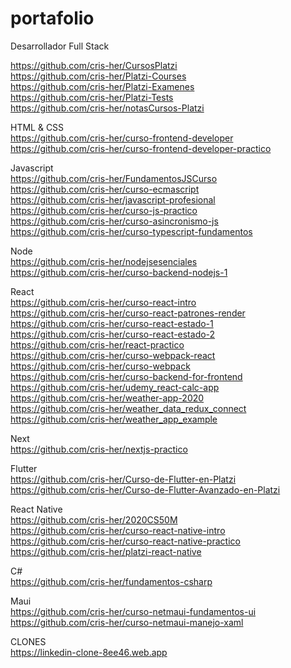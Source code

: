# portafolio
Desarrollador Full Stack

https://github.com/cris-her/CursosPlatzi  
https://github.com/cris-her/Platzi-Courses  
https://github.com/cris-her/Platzi-Examenes  
https://github.com/cris-her/Platzi-Tests  
https://github.com/cris-her/notasCursos-Platzi  

HTML & CSS  
https://github.com/cris-her/curso-frontend-developer  
https://github.com/cris-her/curso-frontend-developer-practico  

Javascript  
https://github.com/cris-her/FundamentosJSCurso  
https://github.com/cris-her/curso-ecmascript  
https://github.com/cris-her/javascript-profesional  
https://github.com/cris-her/curso-js-practico  
https://github.com/cris-her/curso-asincronismo-js  
https://github.com/cris-her/curso-typescript-fundamentos  

Node  
https://github.com/cris-her/nodejsesenciales  
https://github.com/cris-her/curso-backend-nodejs-1  

React  
https://github.com/cris-her/curso-react-intro  
https://github.com/cris-her/curso-react-patrones-render  
https://github.com/cris-her/curso-react-estado-1  
https://github.com/cris-her/curso-react-estado-2  
https://github.com/cris-her/react-practico  
https://github.com/cris-her/curso-webpack-react  
https://github.com/cris-her/curso-webpack  
https://github.com/cris-her/curso-backend-for-frontend  
https://github.com/cris-her/udemy_react-calc-app  
https://github.com/cris-her/weather-app-2020  
https://github.com/cris-her/weather_data_redux_connect  
https://github.com/cris-her/weather_app_example  

Next  
https://github.com/cris-her/nextjs-practico  

Flutter  
https://github.com/cris-her/Curso-de-Flutter-en-Platzi  
https://github.com/cris-her/Curso-de-Flutter-Avanzado-en-Platzi  

React Native  
https://github.com/cris-her/2020CS50M  
https://github.com/cris-her/curso-react-native-intro  
https://github.com/cris-her/curso-react-native-practico  
https://github.com/cris-her/platzi-react-native  

C\#  
https://github.com/cris-her/fundamentos-csharp  

Maui  
https://github.com/cris-her/curso-netmaui-fundamentos-ui  
https://github.com/cris-her/curso-netmaui-manejo-xaml  

CLONES  
https://linkedin-clone-8ee46.web.app  
